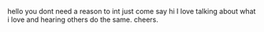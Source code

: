 hello you dont need a reason to int just come say hi I love talking about what i love and hearing others do the same. cheers.
